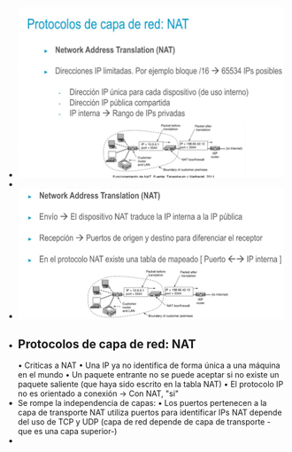 - ![image.png](../assets/image_1721260393370_0.png)
-
- ![image.png](../assets/image_1721260553039_0.png)
- ## Protocolos de capa de red: NAT
  • Criticas a NAT
  • Una IP ya no identifica de forma única a una máquina en el mundo
  • Un paquete entrante no se puede aceptar si no existe un paquete saliente (que haya sido escrito en la tabla NAT)
  • El protocolo IP no es orientado a conexión → Con NAT, "si"
- Se rompe la independencia de capas:
  • Los puertos pertenecen a la capa de transporte NAT utiliza puertos para identificar IPs
  NAT depende del uso de TCP y UDP (capa de red depende de capa de transporte -que es una capa superior-)
-